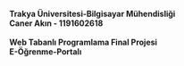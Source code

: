 <b> Trakya Üniversitesi-Bilgisayar Mühendisliği 
  <br> Caner Akın - 1191602618 </br> 
  <br> Web Tabanlı Programlama Final Projesi </br> 
  E-Öğrenme-Portalı  
  
  
</b>


